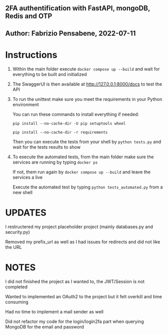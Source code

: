 ## 2FA authentification with FastAPI, mongoDB, Redis and OTP
## Author: Fabrizio Pensabene, 2022-07-11


# Instructions

1. Within the main folder execute ```docker compose up --build``` and wait for everything to be built and initialized

2. The SwaggerUI is then available at http://127.0.0.1:8000/docs to test the API

3. To run the unittest make sure you meet the requirements in your Python environment

   You can run these commands to install everything if needed:

   ```pip install --no-cache-dir -U pip setuptools wheel```

   ```pip install --no-cache-dir -r requirements```

   Then you can execute the tests from your shell by ```python tests.py``` and wait for the tests results to show

4. To execute the automated tests, from the main folder make sure the services are running by typing ```docker ps```

   If not, them run again by ```docker compose up --build``` and leave the services a live

   Execute the automated test by typing ```python tests_automated.py``` from a new shell

# UPDATES

   I restructered my project placeholder project (mainly databases.py and security.py)

   Removed my prefix_url as well as I had issues for redirects and did not like the URL

# NOTES

   I did not finished the project as I wanted to, the JWT/Session is not completed

   Wanted to implemented an OAuth2 to the project but it felt overkill and time consuming

   Had no time to implement a mail sender as well

   Did not refactor my code for the login/login2fa part when querying MongoDB
   for the email and password
